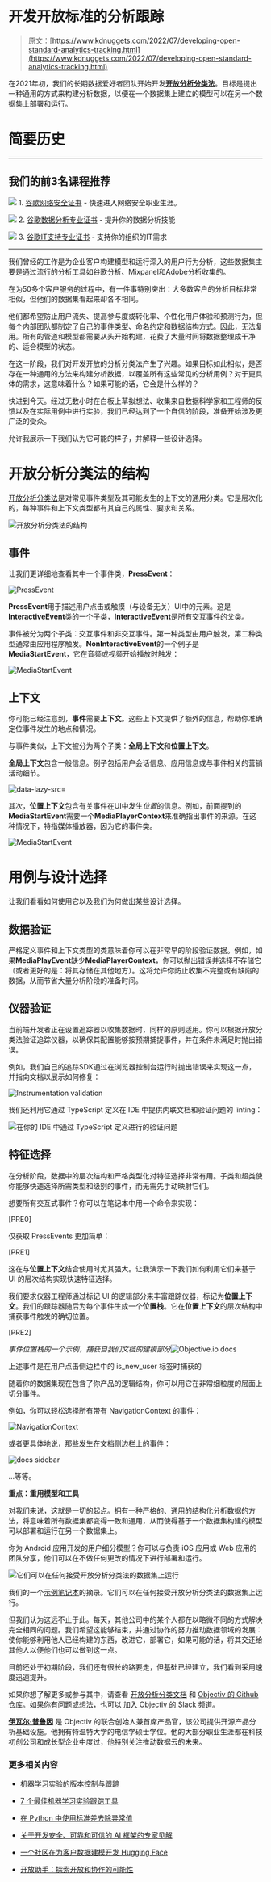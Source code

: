 # 开发开放标准的分析跟踪

> 原文：[https://www.kdnuggets.com/2022/07/developing-open-standard-analytics-tracking.html](https://www.kdnuggets.com/2022/07/developing-open-standard-analytics-tracking.html)

在2021年初，我们的长期数据爱好者团队开始开发[**开放分析分类法**](https://github.com/objectiv/objectiv-analytics)。目标是提出一种通用的方式来构建分析数据，以便在一个数据集上建立的模型可以在另一个数据集上部署和运行。

# 简要历史

* * *

## 我们的前3名课程推荐

![](../Images/0244c01ba9267c002ef39d4907e0b8fb.png) 1\. [谷歌网络安全证书](https://www.kdnuggets.com/google-cybersecurity) - 快速进入网络安全职业生涯。

![](../Images/e225c49c3c91745821c8c0368bf04711.png) 2\. [谷歌数据分析专业证书](https://www.kdnuggets.com/google-data-analytics) - 提升你的数据分析技能

![](../Images/0244c01ba9267c002ef39d4907e0b8fb.png) 3\. [谷歌IT支持专业证书](https://www.kdnuggets.com/google-itsupport) - 支持你的组织的IT需求

* * *

我们曾经的工作是为企业客户构建模型和运行深入的用户行为分析，这些数据集主要是通过流行的分析工具如谷歌分析、Mixpanel和Adobe分析收集的。

在为50多个客户服务的过程中，有一件事特别突出：大多数客户的分析目标非常相似，但他们的数据集看起来却各不相同。

他们都希望防止用户流失、提高参与度或转化率、个性化用户体验和预测行为，但每个内部团队都制定了自己的事件类型、命名约定和数据结构方式。因此，无法复用。所有的管道和模型都需要从头开始构建，花费了大量时间将数据整理成干净的、适合模型的状态。

在这一阶段，我们对开发开放的分析分类法产生了兴趣。如果目标如此相似，是否存在一种通用的方法来构建分析数据，以覆盖所有这些常见的分析用例？对于更具体的需求，这意味着什么？如果可能的话，它会是什么样的？

快进到今天。经过无数小时在白板上草拟想法、收集来自数据科学家和工程师的反馈以及在实际用例中进行实验，我们已经达到了一个自信的阶段，准备开始涉及更广泛的受众。

允许我展示一下我们认为它可能的样子，并解释一些设计选择。

# 开放分析分类法的结构

[开放分析分类法](https://github.com/objectiv/objectiv-analytics)是对常见事件类型及其可能发生的上下文的通用分类。它是层次化的，每种事件和上下文类型都有其自己的属性、要求和关系。

![开放分析分类法的结构](../Images/e5417cbcdbf32ca3a8ca1b5c17927be9.png)

## 事件

让我们更详细地查看其中一个事件类，**PressEvent**：

![PressEvent](../Images/2241e1a35045acba94b51af0602037a8.png)

**PressEvent**用于描述用户点击或触摸（与设备无关）UI中的元素。这是**InteractiveEvent**类的一个子类，**InteractiveEvent**是所有交互事件的父类。

事件被分为两个子类：交互事件和非交互事件。第一种类型由用户触发，第二种类型通常由应用程序触发。**NonInteractiveEvent**的一个例子是**MediaStartEvent**，它在音频或视频开始播放时触发：

![MediaStartEvent](../Images/b9e8c4e2dc23467bf29c7e893674d0f7.png)

## 上下文

你可能已经注意到，**事件**需要**上下文**。这些上下文提供了额外的信息，帮助你准确定位事件发生的地点和情况。

与事件类似，上下文被分为两个子类：**全局上下文**和**位置上下文**。

**全局上下文**包含一般信息。例子包括用户会话信息、应用信息或与事件相关的营销活动细节。

![ data-lazy-src=](../Images/5a77fefe77fbb5990b30d0115f8180cc.png)

其次，**位置上下文**包含有关事件在UI中发生*位置*的信息。例如，前面提到的**MediaStartEvent**需要一个**MediaPlayerContext**来准确指出事件的来源。在这种情况下，特指媒体播放器，因为它的事件类。

![MediaStartEvent](../Images/4b7a519605a55276b6b2059d3923438c.png)

# 用例与设计选择

让我们看看如何使用它以及我们为何做出某些设计选择。

## 数据验证

严格定义事件和上下文类型的类意味着你可以在非常早的阶段验证数据。例如，如果**MediaPlayEvent**缺少**MediaPlayerContext**，你可以抛出错误并选择不存储它（或者更好的是：将其存储在其他地方）。这将允许你防止收集不完整或有缺陷的数据，从而节省大量分析阶段的准备时间。

## 仪器验证

当前端开发者正在设置追踪器以收集数据时，同样的原则适用。你可以根据开放分类法验证追踪仪器，以确保其配置能够按预期捕捉事件，并在条件未满足时抛出错误。

例如，我们自己的追踪SDK通过在浏览器控制台运行时抛出错误来实现这一点，并指向文档以展示如何修复：

![Instrumentation validation](../Images/e2063f29889106f2f0640d2d4d340ba0.png)

我们还利用它通过 TypeScript 定义在 IDE 中提供内联文档和验证问题的 linting：

![在你的 IDE 中通过 TypeScript 定义进行的验证问题](../Images/ca2ce5be9c0c49a2bb57ef328b732586.png)

## 特征选择

在分析阶段，数据中的层次结构和严格类型化对特征选择非常有用。子类和超类使你能够快速选择所需类型和级别的事件，而无需先手动映射它们。

想要所有交互式事件？你可以在笔记本中用一个命令来实现：

[PRE0]

仅获取 PressEvents 更加简单：

[PRE1]

这在与**位置上下文**结合使用时尤其强大。让我演示一下我们如何利用它们来基于 UI 的层次结构实现快速特征选择。

我们要求仪器工程师通过标记 UI 的逻辑部分来丰富跟踪仪器，标记为**位置上下文**。我们的跟踪器随后为每个事件生成一个**位置栈**。它在**位置上下文**的层次结构中捕获事件触发的确切位置。

[PRE2]

*事件位置栈的一个示例，捕获自我们文档的建模部分*![Objective.io docs](../Images/b31b7bf19675503991ffc75fe06f1459.png)

上述事件是在用户点击侧边栏中的 is_new_user 标签时捕获的

随着你的数据集现在包含了你产品的逻辑结构，你可以用它在非常细粒度的层面上切分事件。

例如，你可以轻松选择所有带有 NavigationContext 的事件：

![NavigationContext](../Images/6ae947f7527c424985ba99d6e086fbf4.png)

或者更具体地说，那些发生在文档侧边栏上的事件：

![docs sidebar](../Images/5ff461aa60caf3ea3ad484e3bb327c51.png)

…等等。

**重点：重用模型和工具**

对我们来说，这就是一切的起点。拥有一种严格的、通用的结构化分析数据的方法，将意味着所有数据集都变得一致和通用，从而使得基于一个数据集构建的模型可以部署和运行在另一个数据集上。

你为 Android 应用开发的用户细分模型？你可以与负责 iOS 应用或 Web 应用的团队分享，他们可以在不做任何更改的情况下进行部署和运行。

![它们可以在任何接受开放分析分类法的数据集上运行](../Images/659c137a4aeadea3bcfc7ac0f9f0443c.png)

我们的一个[示例笔记本](https://objectiv.io/docs/modeling/example-notebooks/)的摘录。它们可以在任何接受开放分析分类法的数据集上运行。

但我们认为这远不止于此。每天，其他公司中的某个人都在以略微不同的方式解决完全相同的问题。我们希望这能够结束，并通过协作的努力推动数据领域的发展：使你能够利用他人已经构建的东西，改进它，部署它，如果可能的话，将其交还给其他人以便他们也可以做到这一点。

目前还处于初期阶段，我们还有很长的路要走，但基础已经建立，我们看到采用速度迅速提升。

如果你想了解更多或参与其中，请查看 [开放分析分类文档](https://objectiv.io/docs/taxonomy/) 和 [Objectiv 的 Github 仓库](https://github.com/objectiv/objectiv-analytics)。如果你有问题或想法，也可以 [加入 Objectiv 的 Slack 频道](https://objectiv.io/join-slack)。

**[伊瓦尔·普鲁因](https://www.linkedin.com/in/ivarpruijn/)** 是 Objectiv 的联合创始人兼首席产品官，该公司提供开源产品分析基础设施。他拥有特温特大学的电信学硕士学位。他的大部分职业生涯都在科技初创公司和成长型企业中度过，他特别关注推动数据云的未来。

### 更多相关内容

+   [机器学习实验的版本控制与跟踪](https://www.kdnuggets.com/2021/12/versioning-machine-learning-experiments-tracking.html)

+   [7 个最佳机器学习实验跟踪工具](https://www.kdnuggets.com/2023/02/7-best-tools-machine-learning-experiment-tracking.html)

+   [在 Python 中使用标准差去除异常值](https://www.kdnuggets.com/2017/02/removing-outliers-standard-deviation-python.html)

+   [关于开发安全、可靠和可信的 AI 框架的专家见解](https://www.kdnuggets.com/expert-insights-on-developing-safe-secure-and-trustworthy-ai-frameworks)

+   [一个社区在为客户数据建模开发 Hugging Face](https://www.kdnuggets.com/2022/08/objectiv-community-developing-hugging-face-customer-data-modeling.html)

+   [开放助手：探索开放和协作的可能性](https://www.kdnuggets.com/2023/04/open-assistant-explore-possibilities-open-collaborative-chatbot-development.html)
